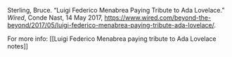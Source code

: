 

Sterling, Bruce. “Luigi Federico Menabrea Paying Tribute to Ada Lovelace.” _Wired_, Conde Nast, 14 May 2017, https://www.wired.com/beyond-the-beyond/2017/05/luigi-federico-menabrea-paying-tribute-ada-lovelace/.

For more info: [[Luigi Federico Menabrea paying tribute to Ada Lovelace notes]] 


